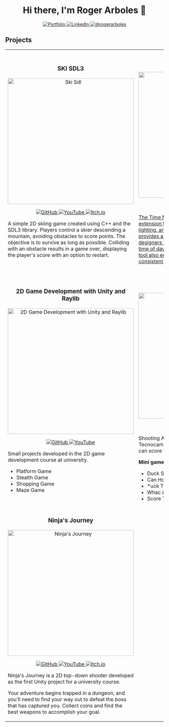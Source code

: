 <div align="center">
  <h1>Hi there, I'm Roger Arboles 👋</h1>
</div>
<p align="center">
    <a href="https://rogerarboles.notion.site/Roger-Arboles-Portfolio-66389b4de1494804a109232525263eb5?pvs=74">
    <img src="https://img.shields.io/badge/COMPLETE PORTFOLIO-cyan?style=for-the-badge&logo=notion&logoColor=black" alt="Portfolio" />
  </a>
  <a href="https://www.linkedin.com/in/roger-arboles-sanchis">
    <img src="https://img.shields.io/badge/LINKEDIN-blue?style=for-the-badge&logo=linkedin&logoColor=white" alt="LinkedIn"/>
  </a>
  <a href = "mailto:rogerarboles@gmail.com" target="blank">
    <img src="https://img.shields.io/badge/Gmail-D14836?style=for-the-badge&logo=gmail&logoColor=white" alt="@rogerarboles" />
  </a>
</p>

## Projects

<table>
  <tr>
    <!-- SKI SDL Project -->
    <td width="50%">
      <h3 align="center">SKI SDL3</h3>
      <div align="center">
        <a href="https://github.com/ruchi546/SKI_SDL3" target="_blank">
          <img src="https://i.imgur.com/y6ekpXE.png" width="400" alt="Ski Sdl">
        </a>
        <p>
          <a href="https://github.com/ruchi546/SKI_SDL3">
            <img src="https://img.shields.io/badge/GITHUB-white?style=for-the-badge&logo=github&logoColor=black" alt="GitHub">
          </a>
          <a href="https://www.youtube.com/watch?v=0Lm5qm5_OEc">
            <img src="https://img.shields.io/badge/YOUTUBE-red?style=for-the-badge&Color=black" alt="YouTube">
          </a>
           <a href="https://ruchi546.itch.io/ski-sdl3" target="_blank">
            <img src="https://img.shields.io/badge/ITCH.io-gray?style=for-the-badge&logo=itch.io&logoColor=white" alt="Itch.io">
          </a>
        </p>
        <p align="left">
A simple 2D skiing game created using C++ and the SDL3 library. Players control a skier descending a mountain, avoiding obstacles to score points. The objective is to survive as long as possible. Colliding with an obstacle results in a game over, displaying the player's score with an option to restart.
      </div>
    </td>
    <!-- Time Master Tool Project -->
    <td width="50%">
      <h3 align="center">Time Master Tool</h3>
      <div align="center">
        <a href="https://github.com/ruchi546/Time-Master-Tool" target="_blank">
          <img src="https://imgur.com/0fwXFPy.png" width="400" alt="Time Master Tool">
        </a>
        <p>
          <a href="https://github.com/ruchi546/Time-Master-Tool">
            <img src="https://img.shields.io/badge/GITHUB-white?style=for-the-badge&logo=github&logoColor=black" alt="GitHub">
          </a>
          <a href="https://youtu.be/0yUVGae7ons">
            <img src="https://img.shields.io/badge/YOUTUBE-red?style=for-the-badge&Color=black" alt="YouTube">
        </p>
        <p align="left">
The Time Master Tool is a custom Unity Editor extension that facilitates dynamic control of time, lighting, and weather effects within a Unity scene. It provides a user-friendly interface for artists and designers to manage environmental settings such as time of day, fog, rain, snow, and cloud states. The tool also enables saving and loading presets for consistent environmental setups.
        </p>
      </div>
    </td>
  </tr>
  <tr>
    <!-- 2D Game Development Project -->
    <td width="50%">
      <h3 align="center">2D Game Development with Unity and Raylib</h3>
      <div align="center">
        <a href="https://github.com/ruchi546/2D_Game_Development_Course" target="_blank">
          <img src="https://imgur.com/1XIwVLz.png" width="400" alt="2D Game Development with Unity and Raylib">
        </a>
        <p>
          <a href="https://github.com/ruchi546/2D_Game_Development_Course">
            <img src="https://img.shields.io/badge/GITHUB-white?style=for-the-badge&logo=github&logoColor=black" alt="GitHub">
          </a>
          <a href="https://www.youtube.com/watch?v=iea4gnHGzBk">
            <img src="https://img.shields.io/badge/YOUTUBE-red?style=for-the-badge&Color=black" alt="YouTube">
          </a>
        </p>
        <p align="left">
          Small projects developed in the 2D game development course at university.
        </p>
        <p align="left">
          <ul align="left">
            <li>Platform Game</li>
            <li>Stealth Game</li>
            <li>Shopping Game</li>
            <li>Maze Game</li>
          </ul>
        </p>
      </div>
    </td>
    <!-- Shooting Arcade Project -->
    <td width="50%">
      <h3 align="center">Shooting Arcade</h3>
      <div align="center">
        <a href="https://github.com/ruchi546/ShootingArcade" target="_blank">
          <img src="https://imgur.com/fEeXrHg.png" width="400" alt="Shooting Arcade">
        </a>
        <p>
          <a href="https://github.com/ruchi546/ShootingArcade">
            <img src="https://img.shields.io/badge/GITHUB-white?style=for-the-badge&logo=github&logoColor=black" alt="GitHub">
          </a>
          <a href="https://www.youtube.com/watch?v=yIFLiInLeOE">
            <img src="https://img.shields.io/badge/YOUTUBE-red?style=for-the-badge&Color=black" alt="YouTube">
          </a>
          <a href="https://ruchi546.itch.io/shootingarcade" target="_blank">
            <img src="https://img.shields.io/badge/ITCH.io-gray?style=for-the-badge&logo=itch.io&logoColor=white" alt="Itch.io">
          </a>
        </p>
        <p align="left">
          Shooting Arcade mini-games made for LoveJam Tecnocampus using LOVE2D (LUA) Framework. Who can score the most points?
        </p>
        <p align="left">
          <strong>Mini games:</strong>
          <ul align="left">
            <li>Duck Shooting</li>
            <li>Can Hop</li>
            <li>*uck The Killer</li>
            <li>Whac a Mole</li>
            <li>Score Table</li>
          </ul>
        </p>
      </div>
    </td>
  </tr>
  <tr>
    <!-- Ninja's Journey Project -->
    <td width="50%">
      <h3 align="center">Ninja's Journey</h3>
      <div align="center">
        <a href="https://github.com/ruchi546/Ninja-s_Journey" target="_blank">
          <img src="https://imgur.com/4mHL6ph.png" width="400" alt="Ninja's Journey">
        </a>
        <p>
          <a href="https://github.com/ruchi546/Ninja-s_Journey">
            <img src="https://img.shields.io/badge/GITHUB-white?style=for-the-badge&logo=github&logoColor=black" alt="GitHub">
          </a>
          <a href="https://www.youtube.com/watch?v=oaV77A0xb78">
            <img src="https://img.shields.io/badge/YOUTUBE-red?style=for-the-badge&Color=black" alt="YouTube">
          </a>
          <a href="https://ruchi546.itch.io/ninjas-journey" target="_blank">
            <img src="https://img.shields.io/badge/ITCH.io-gray?style=for-the-badge&logo=itch.io&logoColor=white" alt="Itch.io">
          </a>
        </p>
        <p align="left">
          Ninja's Journey is a 2D top-down shooter developed as the first Unity project for a university course.
        </p>
        <p align="left">
          Your adventure begins trapped in a dungeon, and you'll need to find your way out to defeat the boss that has captured you. Collect coins and find the best weapons to accomplish your goal.
        </p>
      </div>
    </td>
  </tr>
</table>
